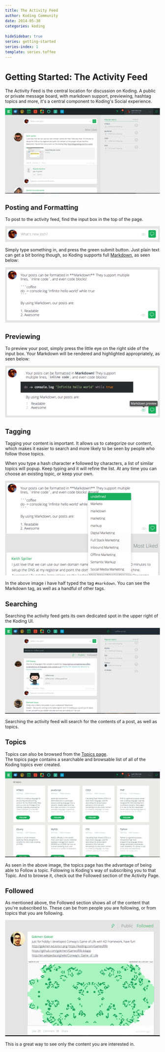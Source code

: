 ```yaml
---
title: The Activity Feed
author: Koding Community
date: 2014-05-30
categories: koding

hideSidebar: true
series: getting-started
series-index: 1
template: series.toffee
---
```


# Getting Started: The Activity Feed

The Activity Feed is the central location for discussion on Koding. A public or 
private message board, with markdown support, previewing, hashtag topics and 
more, it's a central component to Koding's Social experience.

![Koding Activity Feed](activity-feed.png)



## Posting and Formatting

To post to the activity feed, find the input box in the top of the page.

![Post Input](posting.png)

Simply type something in, and press the green submit button. Just plain text 
can get a bit boring though, so Koding supports full 
[Markdown](/guides/markdown), as seen below:

![Markdown](markdown.png)

## Previewing

To preview your post, simply press the little eye on the right side of the 
input box. Your Markdown will be rendered and highlighted appropriately, as 
seen below:

![Post Preview](preview.png)

## Tagging

Tagging your content is important. It allows us to categorize our content, 
which makes it easier to search and more likely to be seen by people who follow 
those topics.

When you type a hash character `#` followed by characters, a list of similar 
topics will popup. Keep typing and it will refine the list. At any time you can 
choose an existing topic, or keep your own.

![Tagging](tagging.png)

In the above image i have half typed the tag `#markdown`. You can see the 
Markdown tag, as well as a handful of other tags.

## Searching

Searching the activity feed gets its own dedicated spot in the upper right of 
the Koding UI.

![Search](search.png)

Searching the activity feed will search for the contents of a post, as well as 
topics.

## Topics

Topics can also be browsed from the [Topics page](https://koding.com/Topics).  
The topics page contains a searchable and browsable list of all of the Koding 
topics ever created.

![Topics](topics.png)

As seen in the above image, the topics page has the advantage of being able to 
Follow a topic. Following is Koding's way of subscribing you to that Topic. And 
to browse it, check out the Followed section of the Activity Page.

## Followed

As mentioned above, the Followed section shows all of the content that you're 
subscribed to. These can be from people you are following, or from topics that 
you are following.

![Followed](followed.png)

This is a great way to see only the content you are interested in.
